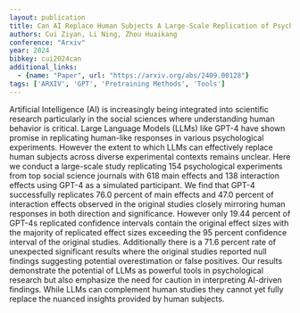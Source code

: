 ```yaml
---
layout: publication
title: Can AI Replace Human Subjects A Large-Scale Replication of Psychological Experiments with LLMs
authors: Cui Ziyan, Li Ning, Zhou Huaikang
conference: "Arxiv"
year: 2024
bibkey: cui2024can
additional_links:
  - {name: "Paper", url: "https://arxiv.org/abs/2409.00128"}
tags: ['ARXIV', 'GPT', 'Pretraining Methods', 'Tools']
---
```

Artificial Intelligence (AI) is increasingly being integrated into scientific research particularly in the social sciences where understanding human behavior is critical. Large Language Models (LLMs) like GPT-4 have shown promise in replicating human-like responses in various psychological experiments. However the extent to which LLMs can effectively replace human subjects across diverse experimental contexts remains unclear. Here we conduct a large-scale study replicating 154 psychological experiments from top social science journals with 618 main effects and 138 interaction effects using GPT-4 as a simulated participant. We find that GPT-4 successfully replicates 76.0 percent of main effects and 47.0 percent of interaction effects observed in the original studies closely mirroring human responses in both direction and significance. However only 19.44 percent of GPT-4s replicated confidence intervals contain the original effect sizes with the majority of replicated effect sizes exceeding the 95 percent confidence interval of the original studies. Additionally there is a 71.6 percent rate of unexpected significant results where the original studies reported null findings suggesting potential overestimation or false positives. Our results demonstrate the potential of LLMs as powerful tools in psychological research but also emphasize the need for caution in interpreting AI-driven findings. While LLMs can complement human studies they cannot yet fully replace the nuanced insights provided by human subjects.
